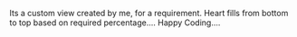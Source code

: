 Its a custom view created by me, for a requirement. Heart fills from bottom to top based on required percentage.... Happy Coding....
